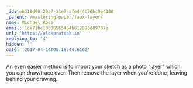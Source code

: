 ```yaml
---
_id: eb318d90-20a7-11e7-afe4-4b76bc9e4338
_parent: /mastering-paper/faux-layer/
name: Michael Rose
email: 1ce71bc10b86565464b612093d89707e
url: 'https://alokprateek.in'
replying_to: '4'
hidden: ''
date: '2017-04-14T00:18:44.616Z'
---
```


An even easier method is to import your sketch as a photo "layer" which you can
draw/trace over. Then remove the layer when you're done, leaving behind your
drawing.
